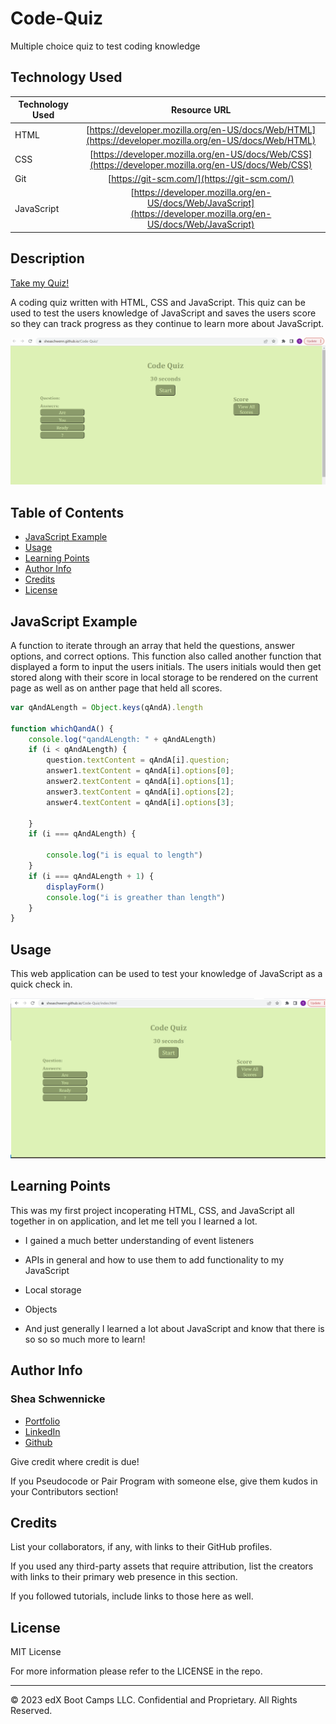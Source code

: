 # Code-Quiz
Multiple choice quiz to test coding knowledge

## Technology Used 

| Technology Used         | Resource URL           | 
| ------------- |:-------------:| 
| HTML    | [https://developer.mozilla.org/en-US/docs/Web/HTML](https://developer.mozilla.org/en-US/docs/Web/HTML) | 
| CSS     | [https://developer.mozilla.org/en-US/docs/Web/CSS](https://developer.mozilla.org/en-US/docs/Web/CSS)      |   
| Git | [https://git-scm.com/](https://git-scm.com/)     |    
|JavaScript| [https://developer.mozilla.org/en-US/docs/Web/JavaScript](https://developer.mozilla.org/en-US/docs/Web/JavaScript)|

## Description 

[Take my Quiz!](https://sheaschwenn.github.io/Code-Quiz/)

A coding quiz written with HTML, CSS and JavaScript. This quiz can be used to test the users knowledge of JavaScript and saves the users score so they can track progress as they continue to learn more about JavaScript. 




![Site Langing Page](assets\code-quiz.gif)


## Table of Contents 


* [JavaScript Example](#javascript-example)
* [Usage](#usage)
* [Learning Points](#learning-points)
* [Author Info](#author-info)
* [Credits](#credits)
* [License](#license)


## JavaScript Example

A function to iterate through an array that held the questions, answer options, and correct options.  This function also called another function that displayed a form to input the users initials.  The users initials would then get stored along with their score in local storage to be rendered on the current page as well as on anther page that held all scores. 
```js
var qAndALength = Object.keys(qAndA).length

function whichQandA() {
    console.log("qandALength: " + qAndALength)
    if (i < qAndALength) {
        question.textContent = qAndA[i].question;
        answer1.textContent = qAndA[i].options[0];
        answer2.textContent = qAndA[i].options[1];
        answer3.textContent = qAndA[i].options[2];
        answer4.textContent = qAndA[i].options[3];
        
    }
    if (i === qAndALength) {
        
        console.log("i is equal to length")
    }
    if (i === qAndALength + 1) {
        displayForm()
        console.log("i is greather than length")
    }
}
```


## Usage 

This web application can be used to test your knowledge of JavaScript as a quick check in. 


![code quiz landing page](assets/Screenshot%202023-04-03%20193341.png)



## Learning Points 
This was my first project incoperating HTML, CSS, and JavaScript all together in on application, and let me tell you I learned a lot. 

* I gained a much better understanding of event listeners

* APIs in general and how to use them to add functionality to my JavaScript

* Local storage 

* Objects

* And just generally I learned a lot about JavaScript and know that there is so so so much more to learn! 


## Author Info


### Shea Schwennicke 


* [Portfolio](https://sheaschwenn.github.io/Portfolio/)
* [LinkedIn](https://www.linkedin.com/in/shea-schwennicke-76a378210/)
* [Github](https://github.com/sheaschwenn)




Give credit where credit is due! 

If you Pseudocode or Pair Program with someone else, give them kudos in your Contributors section!


## Credits

List your collaborators, if any, with links to their GitHub profiles.

If you used any third-party assets that require attribution, list the creators with links to their primary web presence in this section.

If you followed tutorials, include links to those here as well.


## License

MIT License 

For more information please refer to the LICENSE in the repo.


---


© 2023 edX Boot Camps LLC. Confidential and Proprietary. All Rights Reserved.
